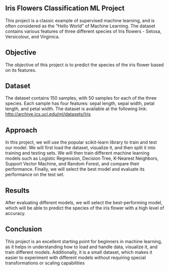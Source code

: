 ## Iris Flowers Classification ML Project
This project is a classic example of supervised machine learning, and is often considered as the “Hello World” of Machine Learning. The dataset contains various features of three different species of Iris flowers - Setosa, Versicolour, and Virginica.

## Objective
The objective of this project is to predict the species of the iris flower based on its features.

## Dataset
The dataset contains 150 samples, with 50 samples for each of the three species. Each sample has four features: sepal length, sepal width, petal length, and petal width. The dataset is available at the following link: http://archive.ics.uci.edu/ml/datasets/Iris

## Approach
In this project, we will use the popular scikit-learn library to train and test our model. We will first load the dataset, visualize it, and then split it into training and testing sets. We will then train different machine learning models such as Logistic Regression, Decision Tree, K-Nearest Neighbors, Support Vector Machine, and Random Forest, and compare their performance. Finally, we will select the best model and evaluate its performance on the test set.

## Results
After evaluating different models, we will select the best-performing model, which will be able to predict the species of the iris flower with a high level of accuracy.

## Conclusion
This project is an excellent starting point for beginners in machine learning, as it helps in understanding how to load and handle data, visualize it, and train different models. Additionally, it is a small dataset, which makes it easier to experiment with different models without requiring special transformations or scaling capabilities
